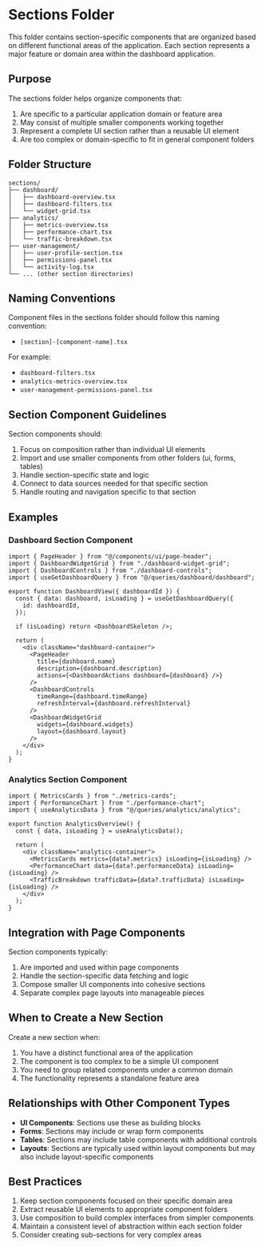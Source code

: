 # Sections Folder

This folder contains section-specific components that are organized based on different functional areas of the application. Each section represents a major feature or domain area within the dashboard application.

## Purpose

The sections folder helps organize components that:

1. Are specific to a particular application domain or feature area
2. May consist of multiple smaller components working together
3. Represent a complete UI section rather than a reusable UI element
4. Are too complex or domain-specific to fit in general component folders

## Folder Structure

```
sections/
├── dashboard/
│   ├── dashboard-overview.tsx
│   ├── dashboard-filters.tsx
│   └── widget-grid.tsx
├── analytics/
│   ├── metrics-overview.tsx
│   ├── performance-chart.tsx
│   └── traffic-breakdown.tsx
├── user-management/
│   ├── user-profile-section.tsx
│   ├── permissions-panel.tsx
│   └── activity-log.tsx
└── ... (other section directories)
```

## Naming Conventions

Component files in the sections folder should follow this naming convention:

- `[section]-[component-name].tsx`

For example:

- `dashboard-filters.tsx`
- `analytics-metrics-overview.tsx`
- `user-management-permissions-panel.tsx`

## Section Component Guidelines

Section components should:

1. Focus on composition rather than individual UI elements
2. Import and use smaller components from other folders (ui, forms, tables)
3. Handle section-specific state and logic
4. Connect to data sources needed for that specific section
5. Handle routing and navigation specific to that section

## Examples

### Dashboard Section Component

```tsx
import { PageHeader } from "@/components/ui/page-header";
import { DashboardWidgetGrid } from "./dashboard-widget-grid";
import { DashboardControls } from "./dashboard-controls";
import { useGetDashboardQuery } from "@/queries/dashboard/dashboard";

export function DashboardView({ dashboardId }) {
  const { data: dashboard, isLoading } = useGetDashboardQuery({
    id: dashboardId,
  });

  if (isLoading) return <DashboardSkeleton />;

  return (
    <div className="dashboard-container">
      <PageHeader
        title={dashboard.name}
        description={dashboard.description}
        actions={<DashboardActions dashboard={dashboard} />}
      />
      <DashboardControls
        timeRange={dashboard.timeRange}
        refreshInterval={dashboard.refreshInterval}
      />
      <DashboardWidgetGrid
        widgets={dashboard.widgets}
        layout={dashboard.layout}
      />
    </div>
  );
}
```

### Analytics Section Component

```tsx
import { MetricsCards } from "./metrics-cards";
import { PerformanceChart } from "./performance-chart";
import { useAnalyticsData } from "@/queries/analytics/analytics";

export function AnalyticsOverview() {
  const { data, isLoading } = useAnalyticsData();

  return (
    <div className="analytics-container">
      <MetricsCards metrics={data?.metrics} isLoading={isLoading} />
      <PerformanceChart data={data?.performanceData} isLoading={isLoading} />
      <TrafficBreakdown trafficData={data?.trafficData} isLoading={isLoading} />
    </div>
  );
}
```

## Integration with Page Components

Section components typically:

1. Are imported and used within page components
2. Handle the section-specific data fetching and logic
3. Compose smaller UI components into cohesive sections
4. Separate complex page layouts into manageable pieces

## When to Create a New Section

Create a new section when:

1. You have a distinct functional area of the application
2. The component is too complex to be a simple UI component
3. You need to group related components under a common domain
4. The functionality represents a standalone feature area

## Relationships with Other Component Types

- **UI Components**: Sections use these as building blocks
- **Forms**: Sections may include or wrap form components
- **Tables**: Sections may include table components with additional controls
- **Layouts**: Sections are typically used within layout components but may also include layout-specific components

## Best Practices

1. Keep section components focused on their specific domain area
2. Extract reusable UI elements to appropriate component folders
3. Use composition to build complex interfaces from simpler components
4. Maintain a consistent level of abstraction within each section folder
5. Consider creating sub-sections for very complex areas
